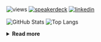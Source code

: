 ![views](https://komarev.com/ghpvc/?username=chck&color=blueviolet)
[![speakerdeck](https://img.shields.io/badge/Speaker_Deck-chck-8a2be2?style=flat-square&logo=speaker-deck)](https://speakerdeck.com/chck)
[![linkedin](https://img.shields.io/badge/LinkedIn-chck-8a2be2?style=flat-square&logo=linkedin)](https://www.linkedin.com/in/chck/)

<p align="left"> 
  <img alt="GitHub Stats" align="center" height="150" src="https://github-readme-stats-nine-umber-51.vercel.app/api?username=chck&count_private=true&show_icons=true&hide_title=true&theme=buefy" />
  <img alt="Top Langs" align="center" height="150" src="https://github-readme-stats-nine-umber-51.vercel.app/api/top-langs/?username=chck&layout=compact&count_private=true&show_icons=true&hide_title=true&theme=buefy" />
</p>

<details>
  <summary><b>Read more</b></summary>
  <br>

  <!--START_SECTION:waka-->
**🐱 My GitHub Data** 

> 📦 78.4 kB Used in GitHub's Storage 
 > 
> 💼 Opted to Hire
 > 
> 📜 133 Public Repositories 
 > 
> 🔑 21 Private Repositories 
 > 
**I'm a Night 🦉** 

```text
🌞 Morning                826 commits         ███░░░░░░░░░░░░░░░░░░░░░░   13.40 % 
🌆 Daytime                1935 commits        ████████░░░░░░░░░░░░░░░░░   31.38 % 
🌃 Evening                1774 commits        ███████░░░░░░░░░░░░░░░░░░   28.77 % 
🌙 Night                  1631 commits        ███████░░░░░░░░░░░░░░░░░░   26.45 % 
```
📅 **I'm Most Productive on Thursday** 

```text
Monday                   1252 commits        █████░░░░░░░░░░░░░░░░░░░░   20.30 % 
Tuesday                  984 commits         ████░░░░░░░░░░░░░░░░░░░░░   15.96 % 
Wednesday                1037 commits        ████░░░░░░░░░░░░░░░░░░░░░   16.82 % 
Thursday                 1364 commits        ██████░░░░░░░░░░░░░░░░░░░   22.12 % 
Friday                   629 commits         ███░░░░░░░░░░░░░░░░░░░░░░   10.20 % 
Saturday                 356 commits         █░░░░░░░░░░░░░░░░░░░░░░░░   05.77 % 
Sunday                   544 commits         ██░░░░░░░░░░░░░░░░░░░░░░░   08.82 % 
```


📊 **This Week I Spent My Time On** 

```text
💬 Programming Languages: 
Other                    28 hrs 44 mins      ████████████████████░░░░░   81.39 % 
TypeScript               1 hr 49 mins        █░░░░░░░░░░░░░░░░░░░░░░░░   05.18 % 
YAML                     48 mins             █░░░░░░░░░░░░░░░░░░░░░░░░   02.27 % 
Ruby                     47 mins             █░░░░░░░░░░░░░░░░░░░░░░░░   02.22 % 
Python                   44 mins             █░░░░░░░░░░░░░░░░░░░░░░░░   02.09 % 

🔥 Editors: 
Chrome                   28 hrs 43 mins      ████████████████████░░░░░   81.36 % 
PyCharm                  2 hrs 56 mins       ██░░░░░░░░░░░░░░░░░░░░░░░   08.32 % 
WebStorm                 1 hr 48 mins        █░░░░░░░░░░░░░░░░░░░░░░░░   05.10 % 
Neovim                   1 hr 47 mins        █░░░░░░░░░░░░░░░░░░░░░░░░   05.09 % 
Obsidian                 2 mins              ░░░░░░░░░░░░░░░░░░░░░░░░░   00.12 % 
```

**I Mostly Code in Python** 

```text
Python                   43 repos            █████████░░░░░░░░░░░░░░░░   34.13 % 
Jupyter Notebook         18 repos            ████░░░░░░░░░░░░░░░░░░░░░   14.29 % 
Rust                     7 repos             █░░░░░░░░░░░░░░░░░░░░░░░░   05.56 % 
TypeScript               4 repos             █░░░░░░░░░░░░░░░░░░░░░░░░   03.17 % 
Astro                    1 repo              ░░░░░░░░░░░░░░░░░░░░░░░░░   00.79 % 
```



**Timeline**

![Lines of Code chart](https://raw.githubusercontent.com/chck/chck/main/assets/bar_graph.png)


 Last Updated on 2024-04-20 01:22 UTC
<!--END_SECTION:waka-->
</details>

